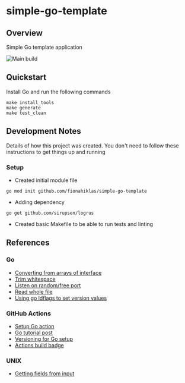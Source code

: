 # simple-go-template

## Overview

Simple Go template application

![Main build](../../actions/workflows/build-and-test.yaml/badge.svg?branch=main)


## Quickstart

Install Go and run the following commands

``` 
make install_tools
make generate
make test_clean
```


## Development Notes

Details of how this project was created.  You don't need to follow these 
instructions to get things up and running

### Setup 

* Created initial module file

```
go mod init github.com/fionahiklas/simple-go-template
```

* Adding dependency 

``` 
go get github.com/sirupsen/logrus
```

* Created basic Makefile to be able to run tests and linting 


## References

### Go

* [Converting from arrays of interface](https://stackoverflow.com/questions/12753805/type-converting-slices-of-interfaces)
* [Trim whitespace](https://yourbasic.org/golang/trim-whitespace-from-string/)
* [Listen on random/free port](https://stackoverflow.com/questions/43424787/how-to-use-next-available-port-in-http-listenandserve)
* [Read whole file](https://stackoverflow.com/questions/13514184/how-can-i-read-a-whole-file-into-a-string-variable)
* [Using go ldflags to set version values](https://www.digitalocean.com/community/tutorials/using-ldflags-to-set-version-information-for-go-applications)

### GitHub Actions

* [Setup Go action](https://github.com/actions/setup-go)
* [Go tutorial post](https://medium.com/swlh/setting-up-github-actions-for-go-project-ea84f4ed3a40)
* [Versioning for Go setup](https://github.com/npm/node-semver)
* [Actions build badge](https://docs.github.com/en/actions/monitoring-and-troubleshooting-workflows/adding-a-workflow-status-badge)

### UNIX

* [Getting fields from input](https://stackoverflow.com/questions/16136943/how-to-get-the-second-column-from-command-output)